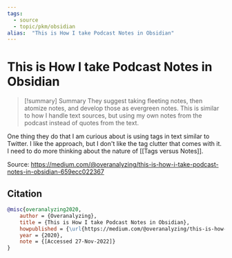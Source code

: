 ```yaml
---
tags:
  - source
  - topic/pkm/obsidian
alias:  "This is How I take Podcast Notes in Obsidian"
---
```

# This is How I take Podcast Notes in Obsidian

> [!summary] Summary
> They suggest taking fleeting notes, then atomize notes, and develop those as evergreen notes. This is similar to how I handle text sources, but using my own notes from the podcast instead of quotes from the text.

One thing they do that I am curious about is using tags in text similar to Twitter. I like the approach, but I don't like the tag clutter that comes with it. I need to do more thinking about the nature of [[Tags versus Notes]].

Source: <https://medium.com/@overanalyzing/this-is-how-i-take-podcast-notes-in-obsidian-659ecc022367>
## Citation

```bibtex
@misc{overanalyzing2020, 
	author = {Overanalyzing}, 
	title = {This is How I take Podcast Notes in Obsidian}, 
	howpublished = {\url{https://medium.com/@overanalyzing/this-is-how-i-take-podcast-notes-in-obsidian-659ecc022367}}, 
	year = {2020}, 
	note = {[Accessed 27-Nov-2022]}
}
```

